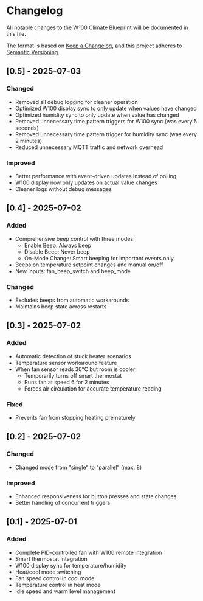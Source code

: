# Changelog

All notable changes to the W100 Climate Blueprint will be documented in this file.

The format is based on [Keep a Changelog](https://keepachangelog.com/en/1.0.0/),
and this project adheres to [Semantic Versioning](https://semver.org/spec/v2.0.0.html).

## [0.5] - 2025-07-03

### Changed
- Removed all debug logging for cleaner operation
- Optimized W100 display sync to only update when values have changed
- Optimized humidity sync to only update when value has changed
- Removed unnecessary time pattern triggers for W100 sync (was every 5 seconds)
- Removed unnecessary time pattern trigger for humidity sync (was every 2 minutes)
- Reduced unnecessary MQTT traffic and network overhead

### Improved
- Better performance with event-driven updates instead of polling
- W100 display now only updates on actual value changes
- Cleaner logs without debug messages

## [0.4] - 2025-07-02

### Added
- Comprehensive beep control with three modes:
  - Enable Beep: Always beep
  - Disable Beep: Never beep  
  - On-Mode Change: Smart beeping for important events only
- Beeps on temperature setpoint changes and manual on/off
- New inputs: fan_beep_switch and beep_mode

### Changed
- Excludes beeps from automatic workarounds
- Maintains beep state across restarts

## [0.3] - 2025-07-02

### Added
- Automatic detection of stuck heater scenarios
- Temperature sensor workaround feature
- When fan sensor reads 30°C but room is cooler:
  - Temporarily turns off smart thermostat
  - Runs fan at speed 6 for 2 minutes
  - Forces air circulation for accurate temperature reading

### Fixed
- Prevents fan from stopping heating prematurely

## [0.2] - 2025-07-02

### Changed
- Changed mode from "single" to "parallel" (max: 8)

### Improved
- Enhanced responsiveness for button presses and state changes
- Better handling of concurrent triggers

## [0.1] - 2025-07-01

### Added
- Complete PID-controlled fan with W100 remote integration
- Smart thermostat integration
- W100 display sync for temperature/humidity
- Heat/cool mode switching
- Fan speed control in cool mode
- Temperature control in heat mode
- Idle speed and warm level management 
